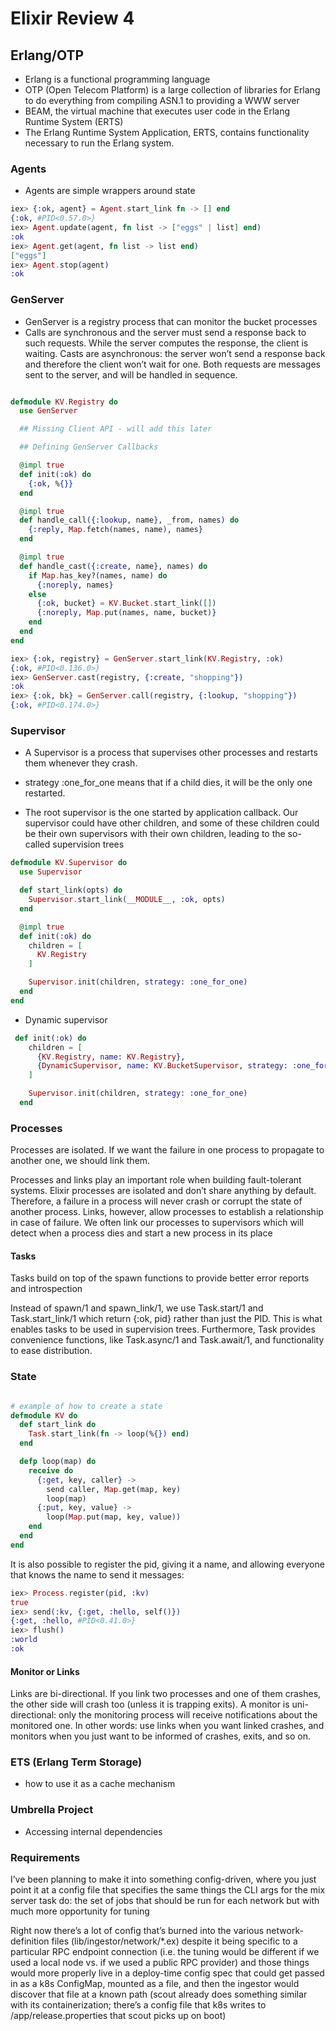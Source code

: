 # Elixir Review 4

## Erlang/OTP
* Erlang is a functional programming language
* OTP (Open Telecom Platform) is a large collection of libraries for Erlang to do everything from compiling ASN.1 to providing a WWW server
* BEAM, the virtual machine that executes user code in the Erlang Runtime System (ERTS)
* The Erlang Runtime System Application, ERTS, contains functionality necessary to run the Erlang system.

### Agents
* Agents are simple wrappers around state

```elixir
iex> {:ok, agent} = Agent.start_link fn -> [] end
{:ok, #PID<0.57.0>}
iex> Agent.update(agent, fn list -> ["eggs" | list] end)
:ok
iex> Agent.get(agent, fn list -> list end)
["eggs"]
iex> Agent.stop(agent)
:ok
```

### GenServer
* GenServer is a registry process that can monitor the bucket processes 
* Calls are synchronous and the server must send a response back to such requests. While the server computes the response, the client is waiting. Casts are asynchronous: the server won’t send a response back and therefore the client won’t wait for one. Both requests are messages sent to the server, and will be handled in sequence. 

```elixir

defmodule KV.Registry do
  use GenServer

  ## Missing Client API - will add this later

  ## Defining GenServer Callbacks

  @impl true
  def init(:ok) do
    {:ok, %{}}
  end

  @impl true
  def handle_call({:lookup, name}, _from, names) do
    {:reply, Map.fetch(names, name), names}
  end

  @impl true
  def handle_cast({:create, name}, names) do
    if Map.has_key?(names, name) do
      {:noreply, names}
    else
      {:ok, bucket} = KV.Bucket.start_link([])
      {:noreply, Map.put(names, name, bucket)}
    end
  end
end
```

```elixir
iex> {:ok, registry} = GenServer.start_link(KV.Registry, :ok)
{:ok, #PID<0.136.0>}
iex> GenServer.cast(registry, {:create, "shopping"})
:ok
iex> {:ok, bk} = GenServer.call(registry, {:lookup, "shopping"})
{:ok, #PID<0.174.0>}
```

### Supervisor

*  A Supervisor is a process that supervises other processes and restarts them whenever they crash.
* strategy :one_for_one means that if a child dies, it will be the only one restarted. 

* The root supervisor is the one started by application callback.  Our supervisor could have other children, and some of these children could be their own supervisors with their own children, leading to the so-called supervision trees

```elixir
defmodule KV.Supervisor do
  use Supervisor

  def start_link(opts) do
    Supervisor.start_link(__MODULE__, :ok, opts)
  end

  @impl true
  def init(:ok) do
    children = [
      KV.Registry
    ]

    Supervisor.init(children, strategy: :one_for_one)
  end
end
```

* Dynamic supervisor

```elixir
 def init(:ok) do
    children = [
      {KV.Registry, name: KV.Registry},
      {DynamicSupervisor, name: KV.BucketSupervisor, strategy: :one_for_one}
    ]

    Supervisor.init(children, strategy: :one_for_one)
  end
```

### Processes

Processes are isolated.
If we want the failure in one process 
to propagate to another one, 
we should link them.

Processes and links play an important role 
when building fault-tolerant systems. 
Elixir processes are isolated and don’t share 
anything by default. Therefore, a failure in a 
process will never crash or corrupt the state of another process. Links, however, allow processes to establish a relationship in case of failure. We often link our processes to supervisors which will detect when a process dies and start a new process in its place

#### Tasks

Tasks build on top of the spawn functions 
to provide better error reports and introspection

Instead of spawn/1 and spawn_link/1, we use 
Task.start/1 and Task.start_link/1 
which return {:ok, pid} rather than 
just the PID. This is what enables tasks 
to be used in supervision trees. 
Furthermore, Task provides convenience 
functions, like Task.async/1 and Task.await/1,
and functionality to ease distribution.


### State

```elixir

# example of how to create a state
defmodule KV do
  def start_link do
    Task.start_link(fn -> loop(%{}) end)
  end

  defp loop(map) do
    receive do
      {:get, key, caller} ->
        send caller, Map.get(map, key)
        loop(map)
      {:put, key, value} ->
        loop(Map.put(map, key, value))
    end
  end
end
```

It is also possible to register the pid, 
giving it a name, and allowing everyone 
that knows the name to send it messages:

```elixir
iex> Process.register(pid, :kv)
true
iex> send(:kv, {:get, :hello, self()})
{:get, :hello, #PID<0.41.0>}
iex> flush()
:world
:ok
```

#### Monitor or Links

Links are bi-directional. If you link two processes 
and one of them crashes, the other side will 
crash too (unless it is trapping exits). 
A monitor is uni-directional: only the 
monitoring process will receive notifications 
about the monitored one. In other words: use links 
when you want linked crashes, and monitors when 
you just want to be informed of crashes, exits, and so on.

### ETS (Erlang Term Storage)
* how to use it as a cache mechanism


### Umbrella Project
* Accessing internal dependencies


### Requirements

I’ve been planning to make it into something config-driven, where you just point it at a config file that specifies the same things the CLI args for the mix server task do: the set of jobs that should be run for each network but with much more opportunity for tuning

Right now there’s a lot of config that’s burned into the various network-definition files (lib/ingestor/network/*.ex) despite it being specific to a particular RPC endpoint connection (i.e. the tuning would be different if we used a local node vs. if we used a public RPC provider) and those things would more properly live in a deploy-time config spec
that could get passed in as a k8s ConfigMap, mounted as a file, and then the ingestor would discover that file at a known path (scout already does something similar with its containerization; there’s a config file that k8s writes to /app/release.properties that scout picks up on boot)
